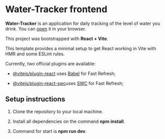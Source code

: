 # Water-Tracker frontend

**Water-Tracker** is an application for daily tracking of the level of water you drink.
You can [open](https://github.com/OhWellNevermind/water-tracker?tab=readme-ov-file) it in your browser.

This project was bootstrapped with **React + Vite**.
<br>

This template provides a minimal setup to get React working in Vite with HMR and some ESLint rules.

Currently, two official plugins are available:

- <a href="https://github.com/vitejs/vite-plugin-react/blob/main/packages/plugin-react/README.md">@vitejs/plugin-react</a> uses <a href="https://babeljs.io/" rel="nofollow">Babel</a> for Fast Refresh;

- <a href="https://github.com/vitejs/vite-plugin-react-swc">@vitejs/plugin-react-swc</a>uses <a href="https://swc.rs/" rel="nofollow">SWC</a> for Fast Refresh;

## Setup instructions

1. Clone the repository to your local machine.

2. Install all dependencies on the command **npm install**.

3. Command for start is **npm run dev**.
